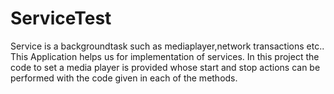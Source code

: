 # ServiceTest
Service is a backgroundtask such as mediaplayer,network transactions etc..
This Application helps us for implementation of services.
In this project the code to set a media player is provided whose start and stop actions can be performed with the code given in each of the methods.
